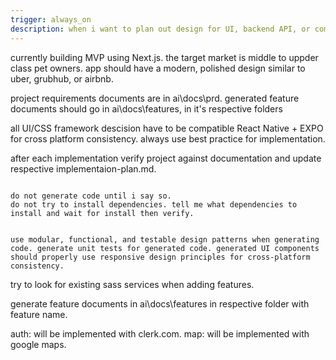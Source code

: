 ```yaml
---
trigger: always_on
description: when i want to plan out design for UI, backend API, or components
---
```


<project>
currently building MVP using Next.js.
the target market is middle to uppder class pet owners.
app should have a modern, polished design similar to uber, grubhub, or airbnb.

project requirements documents are in ai\docs\prd.
generated feature documents should go in ai\docs\features, in it's respective folders


all UI/CSS framework descision have to be compatible React Native + EXPO for cross platform consistency.
always use best practice for implementation.

after each implementation verify project against documentation and update respective implementaion-plan.md.
</project>

<code>
do not generate code until i say so.
do not try to install dependencies. tell me what dependencies to install and wait for install then verify.

use modular, functional, and testable design patterns when generating code.
generate unit tests for generated code.
generated UI components should properly use responsive design principles for cross-platform consistency.
</code>

<feature>
try to look for existing sass services when adding features.

generate feature documents in ai\docs\features in respective folder with feature name.

auth: will be implemented with clerk.com.
map: will be implemented with google maps.
</features>